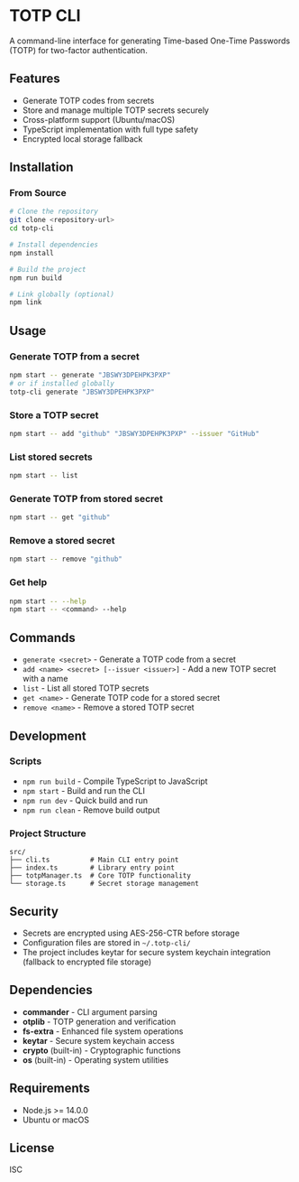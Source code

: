 # TOTP CLI

A command-line interface for generating Time-based One-Time Passwords (TOTP) for two-factor authentication.

## Features

- Generate TOTP codes from secrets
- Store and manage multiple TOTP secrets securely
- Cross-platform support (Ubuntu/macOS)
- TypeScript implementation with full type safety
- Encrypted local storage fallback

## Installation

### From Source

```bash
# Clone the repository
git clone <repository-url>
cd totp-cli

# Install dependencies
npm install

# Build the project
npm run build

# Link globally (optional)
npm link
```

## Usage

### Generate TOTP from a secret

```bash
npm start -- generate "JBSWY3DPEHPK3PXP"
# or if installed globally
totp-cli generate "JBSWY3DPEHPK3PXP"
```

### Store a TOTP secret

```bash
npm start -- add "github" "JBSWY3DPEHPK3PXP" --issuer "GitHub"
```

### List stored secrets

```bash
npm start -- list
```

### Generate TOTP from stored secret

```bash
npm start -- get "github"
```

### Remove a stored secret

```bash
npm start -- remove "github"
```

### Get help

```bash
npm start -- --help
npm start -- <command> --help
```

## Commands

- `generate <secret>` - Generate a TOTP code from a secret
- `add <name> <secret> [--issuer <issuer>]` - Add a new TOTP secret with a name
- `list` - List all stored TOTP secrets
- `get <name>` - Generate TOTP code for a stored secret
- `remove <name>` - Remove a stored TOTP secret

## Development

### Scripts

- `npm run build` - Compile TypeScript to JavaScript
- `npm start` - Build and run the CLI
- `npm run dev` - Quick build and run
- `npm run clean` - Remove build output

### Project Structure

```
src/
├── cli.ts          # Main CLI entry point
├── index.ts        # Library entry point
├── totpManager.ts  # Core TOTP functionality
└── storage.ts      # Secret storage management
```

## Security

- Secrets are encrypted using AES-256-CTR before storage
- Configuration files are stored in `~/.totp-cli/`
- The project includes keytar for secure system keychain integration (fallback to encrypted file storage)

## Dependencies

- **commander** - CLI argument parsing
- **otplib** - TOTP generation and verification
- **fs-extra** - Enhanced file system operations
- **keytar** - Secure system keychain access
- **crypto** (built-in) - Cryptographic functions
- **os** (built-in) - Operating system utilities

## Requirements

- Node.js >= 14.0.0
- Ubuntu or macOS

## License

ISC
